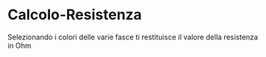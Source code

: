 # Calcolo-Resistenza

Selezionando i colori delle varie fasce ti restituisce il valore della resistenza in Ohm